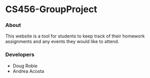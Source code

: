 # CS456-GroupProject

### About
This website is a tool for students to keep track of their homework assignments and any events they would like to attend. 

### Developers
- Doug Robie
- Andrea Acosta
